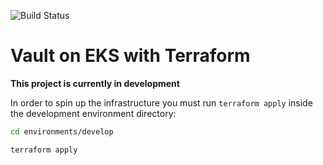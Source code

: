 ![Build Status](https://github.com/adiffpirate/vault-eks-terraform/actions/workflows/ci_pipeline.yaml/badge.svg)

# Vault on EKS with Terraform

**This project is currently in development**

In order to spin up the infrastructure you must run `terraform apply` inside
the development environment directory:
```sh
cd environments/develop
```
```sh
terraform apply
```
